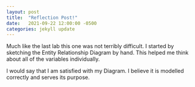 ```yaml
---
layout: post
title:  "Reflection Post!"
date:   2021-09-22 12:00:00 -0500
categories: jekyll update
---
```

Much like the last lab this one was not terribly difficult. I started by sketching the Entity Relationship Diagram by hand. This helped me think about all of the variables individually.

I would say that I am satisfied with my Diagram. I believe it is modelled correctly and serves its purpose.
